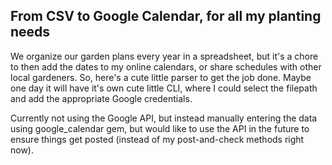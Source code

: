 ## From CSV to Google Calendar, for all my planting needs

We organize our garden plans every year in a spreadsheet, but it's a chore to then add the dates to my online calendars, or share schedules with other local gardeners. So, here's a cute little parser to get the job done. Maybe one day it will have it's own cute little CLI, where I could select the filepath and add the appropriate Google credentials.

Currently not using the Google API, but instead manually entering the data using google_calendar gem, but would like to use the API in the future to ensure things get posted (instead of my post-and-check methods right now).
